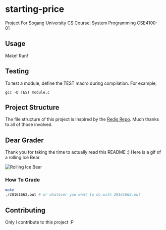 # starting-price
Project For Sogang University CS Course: System Programming CSE4100-01

## Usage
Make! Run!

## Testing
To test a module, define the TEST macro during compilation. For example,
```
gcc -D TEST module.c
```

## Project Structure
The file structure of this project is inspired by the [Redis Repo](https://github.com/antirez/redis/). Much thanks to all of those involved.

## Dear Grader
Thank you for taking the time to actually read this README :) Here is a gif of a rolling Ice Bear.

![Rolling Ice Bear](https://media.giphy.com/media/7HPgM7IltO4QU/giphy.gif)

### How To Grade
```bash
make
./20161662.out # or whatever you want to do with 20161662.out
```

## Contributing
Only I contribute to this project :P
